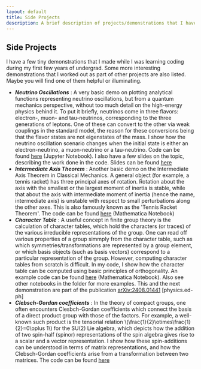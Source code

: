 ```yaml
---
layout: default
title: Side Projects
description: A brief description of projects/demonstrations that I have on my GitHub profile, apart from those listed at the Academic Projects page.
---
```



<head>
  <link rel="stylesheet" href="https://cdn.jsdelivr.net/npm/katex@0.10.2/dist/katex.min.css" integrity="sha384-yFRtMMDnQtDRO8rLpMIKrtPCD5jdktao2TV19YiZYWMDkUR5GQZR/NOVTdquEx1j" crossorigin="anonymous">
<script defer src="https://cdn.jsdelivr.net/npm/katex@0.10.2/dist/katex.min.js" integrity="sha384-9Nhn55MVVN0/4OFx7EE5kpFBPsEMZxKTCnA+4fqDmg12eCTqGi6+BB2LjY8brQxJ" crossorigin="anonymous"></script>
<script defer src="https://cdn.jsdelivr.net/npm/katex@0.10.2/dist/contrib/auto-render.min.js" integrity="sha384-kWPLUVMOks5AQFrykwIup5lo0m3iMkkHrD0uJ4H5cjeGihAutqP0yW0J6dpFiVkI" crossorigin="anonymous" onload="renderMathInElement(document.body);"></script>

</head>

## Side Projects

I have a few tiny demonstrations that I made while I was learning coding during my first few years of undergrad. Some more interesting demonstrations that I worked out as part of other projects are also listed. Maybe you will find one of them helpful or illuminating.

* ***Neutrino Oscillations*** : A very basic demo on plotting analytical functions representing neutrino oscillations, but from a quantum mechanics perspective, without too much detail on the high-energy physics behind it. To put it briefly, neutrinos come in three flavors: electron-, muon- and tau-neutrinos, corresponding to the three generations of leptons. One of these can convert to the other via weak couplings in the standard model, the reason for these conversions being that the flavor states are not eigenstates of the mass. I show how the neutrino oscillation scenario changes when the initial state is either an electron-neutrino, a muon-neutrino or a tau-neutrino. Code can be found [here](https://github.com/soura-phy/neutrino-oscillations) (Jupyter Notebook). I also have a few slides on the topic, describing the work done in the code. Slides can be found [here](neutrino-ppt.pdf)
* ***Intermediate Axis Theorem*** : Another basic demo on the Intermediate Axis Theorem in Classical Mechanics. A general object (for example, a tennis racket) has three principal axes of rotation. Rotation about the axis with the smallest or the largest moment of inertia is stable, while that about the axis with intermediate moment of inertia (hence the name, intermediate axis) is unstable with respect to small perturbations along the other axes. This is also famously known as the 'Tennis Racket Theorem'. The code can be found [here](https://github.com/soura-phy/intermed-axis) (Mathematica Notebook)
* ***Character Table*** : A useful concept in finite group theory is the calculation of character tables, which hold the characters (or traces) of the various irreducible representations of the group. One can read off various properties of a group simmply from the character table, such as which symmetries/transformations are represented by a group element, or which basis objects (such as basis vectors) correspond to a particular representation of the group. However, computing character tables from scratch is difficult. In my code, I show how the character table can be computed using basic principles of orthogonality. An example code can be found [here](https://github.com/iisc-ug-20/Group_Theory_for_Mathematica/blob/main/Finite%20Groups/C4v%20Character%20Table.nb) (Mathematica Notebook). Also see other notebooks in the folder for more examples. This and the next demonstration are part of the publication [arXiv:2408.01441](https://arxiv.org/abs/2408.01441) [physics.ed-ph]
* ***Clebsch-Gordan coefficients*** : In the theory of compact groups, one often encounters Clesbch-Gordan coefficients which connect the basis of a direct product group with those of the factors. For example, a well-known such product is the tensorial relation \\(\frac{1}{2}\otimes\frac{1}{2}=0\oplus 1\\) for the SU(2) Lie algebra, which depicts how the addition of two spin-half (spinor) representations of the spin algebra gives rise to a scalar and a vector representation. I show how these spin-additions can be understood in terms of matrix representations, and how the Clebsch-Gordan coefficients arise from a transformation between two matrices. The code can be found [here](https://github.com/iisc-ug-20/Group_Theory_for_Mathematica/blob/main/Compact%20Groups/SU2_irreps.nb)
